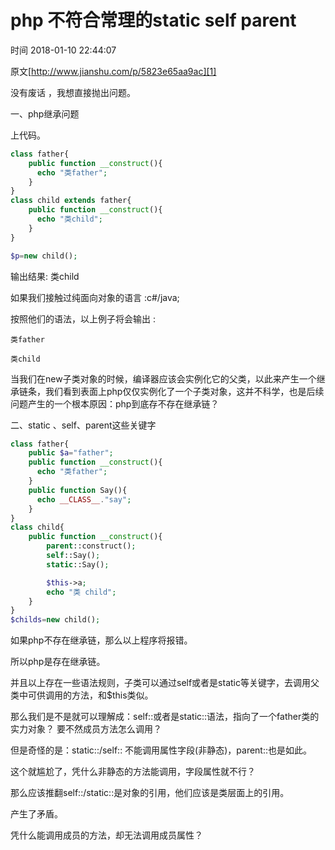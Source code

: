 # php 不符合常理的static self parent

 时间 2018-01-10 22:44:07 

原文[http://www.jianshu.com/p/5823e65aa9ac][1]


没有废话 ，我想直接抛出问题。

一、php继承问题

上代码。
```php
class father{
    public function __construct(){
      echo "类father";
    }
}
class child extends father{
    public function __construct(){
      echo "类child";
    }
}

$p=new child();
```
输出结果: 类child

如果我们接触过纯面向对象的语言 :c#/java;

按照他们的语法，以上例子将会输出 :

    类father

    类child

当我们在new子类对象的时候，编译器应该会实例化它的父类，以此来产生一个继承链条，我们看到表面上php仅仅实例化了一个子类对象，这并不科学，也是后续问题产生的一个根本原因：php到底存不存在继承链？

二、static 、self、parent这些关键字
```php
class father{
    public $a="father";
    public function __construct(){
      echo "类father";
    }
    public function Say(){
      echo __CLASS__."say";
    }
}
class child{
    public function __construct(){
        parent::construct();
        self::Say();
        static::Say();  

        $this->a;
        echo "类 child";
    }
}
$childs=new child();
```
如果php不存在继承链，那么以上程序将报错。

所以php是存在继承链。

并且以上存在一些语法规则，子类可以通过self或者是static等关键字，去调用父类中可供调用的方法，和$this类似。

那么我们是不是就可以理解成：self::或者是static::语法，指向了一个father类的实力对象？ 要不然成员方法怎么调用？

但是奇怪的是：static::/self:: 不能调用属性字段(非静态)，parent::也是如此。

这个就尴尬了，凭什么非静态的方法能调用，字段属性就不行？

那么应该推翻self::/static::是对象的引用，他们应该是类层面上的引用。

产生了矛盾。

凭什么能调用成员的方法，却无法调用成员属性？

[1]: http://www.jianshu.com/p/5823e65aa9ac
